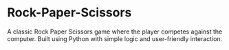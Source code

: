 # Rock-Paper-Scissors

A classic Rock Paper Scissors game where the player competes against the computer. Built using Python with simple logic and user-friendly interaction.
